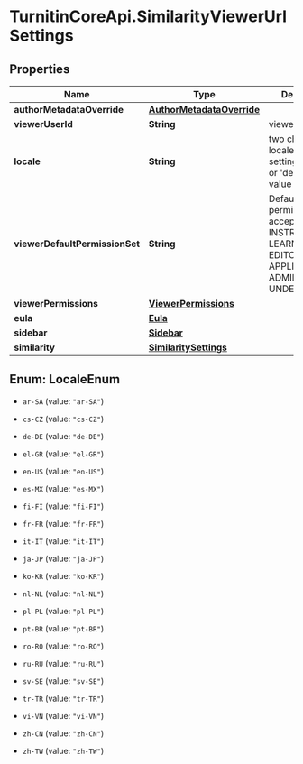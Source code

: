 # TurnitinCoreApi.SimilarityViewerUrlSettings

## Properties

Name | Type | Description | Notes
------------ | ------------- | ------------- | -------------
**authorMetadataOverride** | [**AuthorMetadataOverride**](AuthorMetadataOverride.md) |  | [optional] 
**viewerUserId** | **String** | viewer&#39;s user ID | [optional] 
**locale** | **String** | two character locale language setting (e.g. &#39;en&#39; or &#39;de&#39;) or full value | [optional] 
**viewerDefaultPermissionSet** | **String** | Default viewer permission set, accepts INSTRUCTOR, LEARNER, EDITOR, USER, APPLICANT, ADMINISTRATOR, UNDEFINED | [optional] 
**viewerPermissions** | [**ViewerPermissions**](ViewerPermissions.md) |  | [optional] 
**eula** | [**Eula**](Eula.md) |  | [optional] 
**sidebar** | [**Sidebar**](Sidebar.md) |  | [optional] 
**similarity** | [**SimilaritySettings**](SimilaritySettings.md) |  | [optional] 



## Enum: LocaleEnum


* `ar-SA` (value: `"ar-SA"`)

* `cs-CZ` (value: `"cs-CZ"`)

* `de-DE` (value: `"de-DE"`)

* `el-GR` (value: `"el-GR"`)

* `en-US` (value: `"en-US"`)

* `es-MX` (value: `"es-MX"`)

* `fi-FI` (value: `"fi-FI"`)

* `fr-FR` (value: `"fr-FR"`)

* `it-IT` (value: `"it-IT"`)

* `ja-JP` (value: `"ja-JP"`)

* `ko-KR` (value: `"ko-KR"`)

* `nl-NL` (value: `"nl-NL"`)

* `pl-PL` (value: `"pl-PL"`)

* `pt-BR` (value: `"pt-BR"`)

* `ro-RO` (value: `"ro-RO"`)

* `ru-RU` (value: `"ru-RU"`)

* `sv-SE` (value: `"sv-SE"`)

* `tr-TR` (value: `"tr-TR"`)

* `vi-VN` (value: `"vi-VN"`)

* `zh-CN` (value: `"zh-CN"`)

* `zh-TW` (value: `"zh-TW"`)




